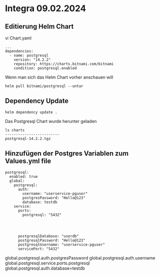 # Integra 09.02.2024


## Editierung Helm Chart

vi Chart.yaml
```
...
dependencies:
  - name: postgresql
    version: "14.2.2"
    repository: https://charts.bitnami.com/bitnami
    condition: postgresql.enabled
```

Wenn man sich das Helm Chart vorher anschauen will
```
helm pull bitnami/postgresql --untar
```


## Dependency Update

```
helm dependency update .
```

Das Postgresql Chart wurde herunter geladen
```
ls charts
-------------------------
postgresql-14.2.2.tgz
```

## Hinzufügen der Postgres Variablen zum Values.yml file

```
postgresql:
  enabled: true
  global:
    postgresql:
      auth:
        username: "userservice-pguser"
        postgresPassword: "Hello@123"
        database: testdb
    service:
      ports:
        postgresql: "5432"
 
        

        
      postgresqlDatabase: "userdb"
      postgresqlPassword: "Hello@123"
      postgresqlUsername: "userservice-pguser"
      servicePort: "5432"
```

global.postgresql.auth.postgresPassword
global.postgresql.auth.username
global.postgresql.service.ports.postgresql
global.postgresql.auth.database=testdb




